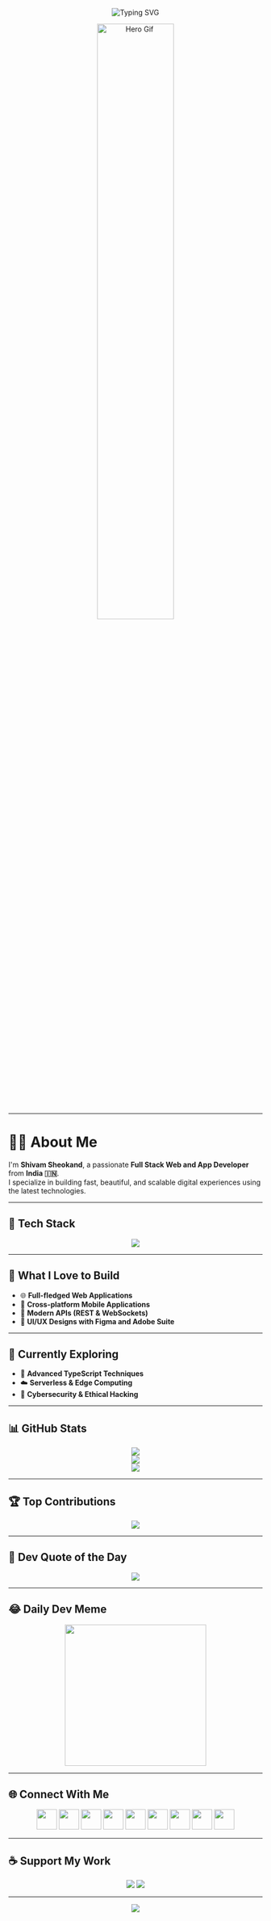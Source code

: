 <!-- Animated Typing Intro -->
<p align="center">
  <img src="https://readme-typing-svg.herokuapp.com?font=Fira+Code&size=28&duration=3000&pause=1000&color=00F5FF&center=true&vCenter=true&width=600&lines=Hello%2C+I'm+Shivam+Sheokand+👋;Full+Stack+Web+and+App+Developer;I+Build+Modern+Web+Experiences+🚀" alt="Typing SVG" />
</p>

<!-- Hero GIF -->
<p align="center">
  <img src="https://github.com/rajput2107/rajput2107/blob/master/Assets/Developer.gif" width="55%" alt="Hero Gif">
</p>

---

# 👨‍💻 About Me

I'm **Shivam Sheokand**, a passionate **Full Stack Web and App Developer** from **India 🇮🇳**.  
I specialize in building fast, beautiful, and scalable digital experiences using the latest technologies.

---

## 🚀 Tech Stack

<p align="center">
  <img src="https://skillicons.dev/icons?i=html,css,js,php,bootstrap,tailwind,nextjs,nodejs,express,react,reactnative,mysql,mongodb,firebase,figma,photoshop,illustrator,postman,nginx,apache&perline=10" />
</p>

---

## 💼 What I Love to Build

- 🌐 **Full-fledged Web Applications**  
- 📱 **Cross-platform Mobile Applications**  
- 🔌 **Modern APIs (REST & WebSockets)**  
- 🎨 **UI/UX Designs with Figma and Adobe Suite**  

---

## 🌱 Currently Exploring

- 🧠 **Advanced TypeScript Techniques**  
- ☁️ **Serverless & Edge Computing**  
- 🔐 **Cybersecurity & Ethical Hacking**  

---

## 📊 GitHub Stats

<p align="center">
  <img src="https://github-readme-stats.vercel.app/api?username=shivamsheokand&theme=tokyonight&hide_border=false&include_all_commits=true&count_private=true" />
  <br/>
  <img src="https://github-readme-streak-stats.herokuapp.com?user=shivamsheokand&theme=tokyonight&hide_border=false" />
  <br/>
  <img src="https://github-readme-stats.vercel.app/api/top-langs/?username=shivamsheokand&layout=compact&theme=tokyonight&hide_border=false&count_private=true" />
</p>

---

## 🏆 Top Contributions

<p align="center">
  <img src="https://github-contributor-stats.vercel.app/api?username=shivamsheokand&limit=5&theme=tokyonight&combine_all_yearly_contributions=true" />
</p>

---

## 📜 Dev Quote of the Day

<p align="center">
  <img src="https://quotes-github-readme.vercel.app/api?type=horizontal&theme=radical" />
</p>

---

## 😂 Daily Dev Meme

<p align="center">
  <img src="https://memer-new.vercel.app/" height="280px" />
</p>

---

## 🌐 Connect With Me

<p align="center">
  <a href="https://facebook.com/profile.php?id=100085774592962"><img src="https://skillicons.dev/icons?i=facebook" height="40" /></a>
  <a href="https://instagram.com/developer.shivam_"><img src="https://skillicons.dev/icons?i=instagram" height="40" /></a>
  <a href="https://linkedin.com/in/shivamsheokand"><img src="https://skillicons.dev/icons?i=linkedin" height="40" /></a>
  <a href="https://medium.com/@shivamsheokand"><img src="https://skillicons.dev/icons?i=medium" height="40" /></a>
  <a href="https://pinterest.com/shivamsheokand32"><img src="https://skillicons.dev/icons?i=pinterest" height="40" /></a>
  <a href="https://reddit.com/user/sam--dev"><img src="https://skillicons.dev/icons?i=reddit" height="40" /></a>
  <a href="https://stackoverflow.com/users/22835276/shivam-sheokand"><img src="https://skillicons.dev/icons?i=stackoverflow" height="40" /></a>
  <a href="https://twitch.tv/samsheokand"><img src="https://skillicons.dev/icons?i=twitch" height="40" /></a>
  <a href="https://x.com/_ShivamSheokand"><img src="https://skillicons.dev/icons?i=twitter" height="40" /></a>
</p>

---

## ☕ Support My Work

<p align="center">
  <a href="https://buymeacoffee.com/shivamsheokand"><img src="https://img.shields.io/badge/Buy%20Me%20a%20Coffee-FFDD00?style=for-the-badge&logo=buymeacoffee&logoColor=black" /></a>
  <a href="https://paypal.me/developersam"><img src="https://img.shields.io/badge/PayPal-00457C?style=for-the-badge&logo=paypal&logoColor=white" /></a>
</p>

---

<p align="center">
  <img src="https://visitcount.itsvg.in/api?id=shivamsheokand&icon=8&color=12" />
</p>

